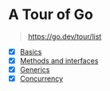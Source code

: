 # A Tour of Go

> <https://go.dev/tour/list>

- [x] [Basics](basics.md)
- [x] [Methods and interfaces](methods_and_interfaces.md)
- [x] [Generics](generics.md)
- [x] [Concurrency](concurrency.md)
